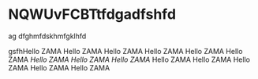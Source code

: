 # NQWUvFCBTtfdgadfshfd

ag
dfghmfdskhmfgklhfd

gsfhHello ZAMA
Hello ZAMA
Hello ZAMA
Hello ZAMA
Hello ZAMA
Hello ZAMA
*Hello ZAMA*
*Hello ZAMA*
*Hello ZAMA*
Hello ZAMA
Hello ZAMA
Hello ZAMA
Hello ZAMA
Hello ZAMA
